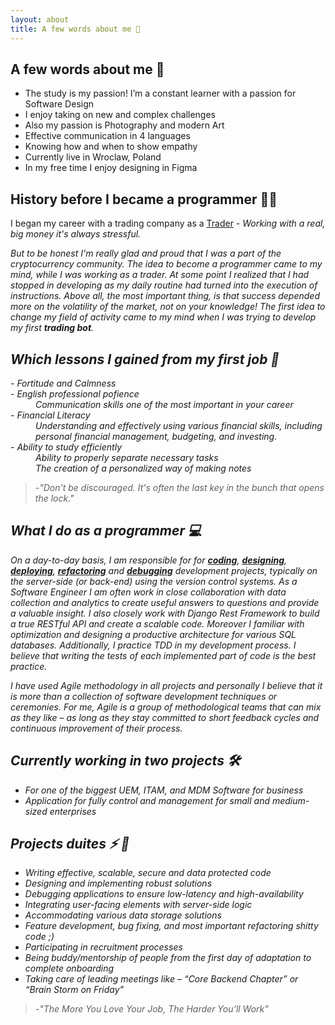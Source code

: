 ```yaml
---
layout: about
title: A few words about me 📝
---
```


## A few words about me 🚀
 - The study is my passion! I’m a constant learner with a passion for Software Design
 - I enjoy taking on new and complex challenges
 - Also my passion is Photography and modern Art
 - Effective communication in 4 languages
 - Knowing how and when to show empathy
 - Currently live in Wroclaw, Poland
 - In my free time I enjoy designing in Figma


## History before I became a programmer 👨‍💻
I began my career with a trading company as a [Trader](https://en.wikipedia.org/wiki/Trader_(finance)) - <em>Working with a real, big money it's always stressful.<em>

But to be honest I'm really glad and proud that I was a part of the cryptocurrency community.
The idea to become a programmer came to my mind, while I was working as a trader. At some point I realized that I had stopped in developing as my daily routine had turned into the execution of instructions. Above all, the most important thing, is that success depended more on the volatility of the market, not on your knowledge! The first idea to change my field of activity came to my mind when I was trying to develop my first <em>**trading bot**.


## Which lessons I gained from my first job 💸
<dl>
    <em><dt>- Fortitude and Calmness</dt></em>
    <em><dt>- English professional pofience</dt></em>
    <dd>Communication skills one of the most important in your career</dd>
    <em><dt>- Financial Literacy</dt></em>
    <dd>Understanding and effectively using various financial skills, including personal financial management, budgeting, and investing.</dd>
    <em><dt>- Ability to study efficiently</dt></em>
    <dd>Ability to properly separate necessary tasks</dd>
    <dd>The creation of a personalized way of making notes</dd>
</dl>

> -"Don't be discouraged. It's often the last key in the bunch that opens the lock."


## What I do as a programmer 💻

On a day-to-day basis, I am responsible for for <ins>**coding**</ins>, <ins>**designing**</ins>, <ins>**deploying**</ins>, <ins>**refactoring**</ins> and <ins>**debugging**</ins> development projects, typically on the server-side (or back-end) using the version control systems. As a Software Engineer I am often work in close collaboration with data collection and analytics to create useful answers to questions and provide a valuable insight. I also closely work with Django Rest Framework to build a true RESTful API and create a scalable code.
Moreover I familiar with optimization and designing a productive architecture for various SQL databases.
Additionally, I practice TDD in my development process. I believe that writing the tests of each implemented part of code is the best practice.

I have used Agile methodology in all projects and personally I believe that it is more than a collection of software development techniques or ceremonies. For me, Agile is a group of methodological teams that can mix as they like – as long as they stay committed to short feedback cycles and continuous improvement of their process.


## Currently working in two projects 🛠️ 

 - For one of the biggest UEM, ITAM, and MDM Software for business
 - Application for fully control and management for small and medium-sized enterprises


## Projects duites ⚡ 💭
  - Writing effective, scalable, secure and data protected code
  - Designing and implementing robust solutions
  - Debugging applications to ensure low-latency and high-availability
  - Integrating user-facing elements with server-side logic
  - Accommodating various data storage solutions
  - Feature development, bug fixing, and most important refactoring shitty code ;)
  - Participating in recruitment processes
  - Being buddy/mentorship of people from the first day of adaptation to complete onboarding
  - Taking care of leading meetings like – “Core Backend Chapter” or “Brain Storm on Friday”

> -"The More You Love Your Job, The Harder You’ll Work"